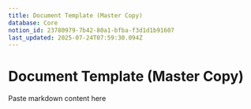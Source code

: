 ```yaml
---
title: Document Template (Master Copy)
database: Core
notion_id: 23780979-7b42-80a1-bfba-f3d1d1b91607
last_updated: 2025-07-24T07:59:30.094Z
---
```


# Document Template (Master Copy)


Paste markdown content here

